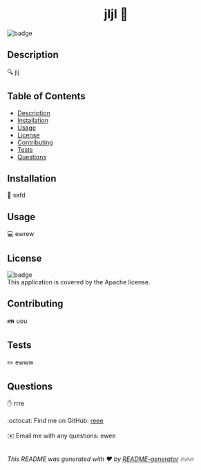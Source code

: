 
<h1 align="center">jljl 👋</h1>
  
![badge](https://img.shields.io/badge/license-Apache-brightgreen)<br />

## Description
🔍 jlj

## Table of Contents
- [Description](#description)
- [Installation](#installation)
- [Usage](#usage)
- [License](#license)
- [Contributing](#contributing)
- [Tests](#tests)
- [Questions](#questions)

## Installation
💾 safd

## Usage
💻 ewrew

## License
![badge](https://img.shields.io/badge/license-Apache-brightgreen)
<br />
This application is covered by the Apache license. 

## Contributing
👪 uou

## Tests
✏️ ewww

## Questions
✋ rrre<br />
<br />
:octocat: Find me on GitHub: [reee](https://github.com/reee)<br />
<br />
✉️ Email me with any questions: ewee<br /><br />

_This README was generated with ❤️ by [README-generator](https://github.com/rswalm) 🔥🔥🔥_
    